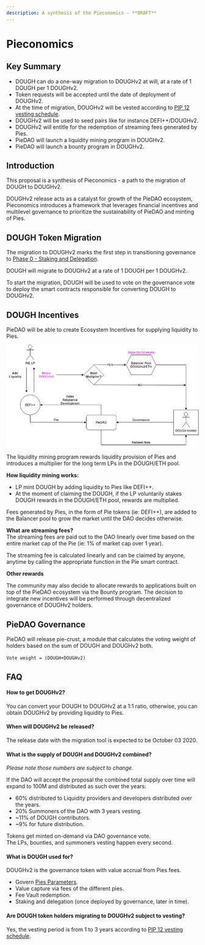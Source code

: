 ```yaml
---
description: A synthesis of the Pieconomics - **DRAFT**
---
```


# Pieconomics

## Key Summary <a id="key-summary"></a>

* DOUGH can do a one-way migration to DOUGHv2 at will, at a rate of 1 DOUGH per 1 DOUGHv2.
* Token requests will be accepted until the date of deployment of DOUGHv2.
* At the time of migration, DOUGHv2 will be vested according to [PIP 12 vesting schedule](pip-12-phase-0-staking-and-delegation.md).
* DOUGHv2 will be used to seed pairs like for instance DEFI++/DOUGHv2.
* DOUGHv2 will entitle for the redemption of streaming fees generated by Pies.
* PieDAO will launch a liquidity mining program in DOUGHv2.
* PieDAO will launch a bounty program in DOUGHv2.

## Introduction <a id="introduction"></a>

This proposal is a synthesis of Pieconomics - a path to the migration of DOUGH to DOUGHv2.

DOUGHv2 release acts as a catalyst for growth of the PieDAO ecosystem, Pieconomics introduces a framework that leverages financial incentives and multilevel governance to prioritize the sustainability of PieDAO and minting of Pies.

## DOUGH Token Migration <a id="aave-token-migration"></a>

The migration to DOUGHv2 marks the first step in transitioning governance to [Phase 0 - Staking and Delegation](pip-12-phase-0-staking-and-delegation.md).

DOUGH will migrate to DOUGHv2 at a rate of 1 DOUGH per 1 DOUGHv2.

To start the migration, DOUGH will be used to vote on the governance vote to deploy the smart contracts responsible for converting DOUGH to DOUGHv2.

## DOUGH Incentives <a id="aave-incentives"></a>

PieDAO will be able to create Ecosystem Incentives for supplying liquidity to Pies.

![](../.gitbook/assets/how-pies-accrue-value-for-dao-holders-v3.1.png)

The liquidity mining program rewards liquidity provision of Pies and introduces a multiplier for the long term LPs in the DOUGH/ETH pool.  
  
**How liquidity mining works:**

* LP mint DOUGH by adding liquidity to Pies like DEFI++.
* At the moment of claiming the DOUGH, if the LP voluntarily stakes DOUGH rewards in the DOUGH/ETH pool, rewards are multiplied.

Fees generated by Pies, in the form of Pie tokens \(ie: DEFI++\), are added to the Balancer pool to grow the market until the DAO decides otherwise.  
  
**What are streaming fees?**  
The streaming fees are paid out to the DAO linearly over time based on the entire market cap of the Pie \(ie: 1% of market cap over 1 year\).   
  
The streaming fee is calculated linearly and can be claimed by anyone, anytime by calling the appropriate function in the Pie smart contract.   
  
**Other rewards**

The community may also decide to allocate rewards to applications built on top of the PieDAO ecosystem via the Bounty program. The decision to integrate new incentives will be performed through decentralized governance of DOUGHv2 holders.

## PieDAO Governance

PieDAO will release pie-crust, a module that calculates the voting weight of holders based on the sum of DOUGH and DOUGHv2 both.  
  
`Vote weight = (DOUGH+DOUGHv2)`

## FAQ

#### How to get DOUGHv2? <a id="how-to-get-crv"></a>

You can convert your DOUGH to DOUGHv2 at a 1:1 ratio, otherwise, you can obtain DOUGHv2 by providing liquidity to Pies.

#### When will DOUGHv2 be released?

The release date with the migration tool is expected to be October 03 2020.

#### What is the supply of DOUGH and DOUGHv2 combined?

_Please note those numbers are subject to change._

If the DAO will accept the proposal the combined total supply over time will expand to 100M and distributed as such over the years:

* 60% distributed to Liquidity providers and developers distributed over the years.
* 20% Summoners of the DAO with 3 years vesting.
* ~11% of DOUGH contributors.
* ~9% for future distribution.

Tokens get minted on-demand via DAO governance vote.  
The LPs, bounties, and summoners vesting happen every second.

#### What is DOUGH used for?

DOUGHv2 is the governance token with value accrual from Pies fees.

* Govern [Pies Parameters](https://docs.piedao.org/papers/piedao-the-asset-allocation-dao#parameters-to-govern).
* Value capture via fees of the different pies.
* Fee Vault redemption.
* Staking and delegation \(once deployed by governance, later in time\).

#### Are DOUGH token holders migrating to DOUGHv2 subject to vesting?

Yes, the vesting period is from 1 to 3 years according to  [PIP 12 vesting schedule](pip-12-phase-0-staking-and-delegation.md).

  






